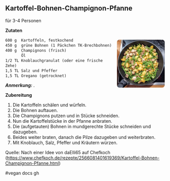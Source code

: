 
Kartoffel-Bohnen-Champignon-Pfanne  
----------------------------------

für 3-4 Personen

<img align='right' style="margin:5ex 0 1ex 1em;border-radius:8px" width="30%" 
    src="images/Kartoffel-Bohnen-Champignon-Pfanne.jpg"  />

**Zutaten**

```
600 g  Kartoffeln, festkochend
450 g  grüne Bohnen (1 Päckchen TK-Brechbohnen)
400 g  Champignons (frisch)
       Öl
1/2 TL Knoblauchgranulat (oder eine frische Zehe)
1,5 TL Salz und Pfeffer
1,5 TL Oregano (getrocknet)
```


_**Anmerkung:** ._

**Zubereitung** 

1. Die Kartoffeln schälen und würfeln.
2. Die Bohnen auftauen.
3. Die Champignons putzen und in Stücke schneiden.
4. Nun die Kartoffelstücke in der Pfanne anbraten. 
5. Die (aufgetauten) Bohnen in mundgerechte Stücke schneiden und dazugeben.
6. Beides weiter braten,  danach die Pilze dazugeben und weiterbraten. 
7. Mit Knoblauch, Salz, Pfeffer und Kräutern würzen.

Quelle: Nach einer Idee von daElli65 auf Chefkoch (https://www.chefkoch.de/rezepte/2566081401619369/Kartoffel-Bohnen-Champignon-Pfanne.html)

#vegan docs gh

